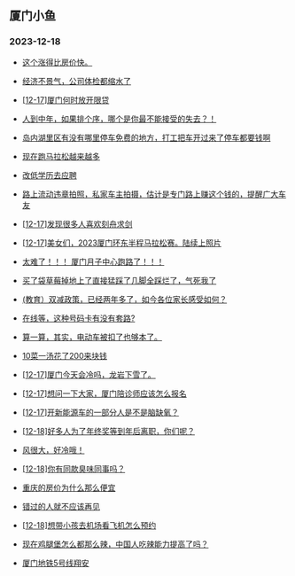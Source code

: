 ## 厦门小鱼 
### 2023-12-18

+ [这个涨得比房价快。](http://bbs.xmfish.com/read-htm-tid-18122065.html)

+ [经济不景气，公司体检都缩水了](http://bbs.xmfish.com/read-htm-tid-18122031.html)

+ [[12-17]厦门何时放开限贷](http://bbs.xmfish.com/read-htm-tid-18122034.html)

+ [人到中年，如果排个序，哪个是你最不能接受的失去？！](http://bbs.xmfish.com/read-htm-tid-18122023.html)

+ [岛内湖里区有没有哪里停车免费的地方，打工把车开过来了停车都要钱啊](http://bbs.xmfish.com/read-htm-tid-18122109.html)

+ [现在跑马拉松越来越多](http://bbs.xmfish.com/read-htm-tid-18122022.html)

+ [改低学历去应聘](http://bbs.xmfish.com/read-htm-tid-18122165.html)

+ [路上流动违章拍照，私家车主拍摄，估计是专门路上赚这个钱的，提醒广大车友](http://bbs.xmfish.com/read-htm-tid-18122162.html)

+ [[12-17]发现很多人喜欢刻舟求剑](http://bbs.xmfish.com/read-htm-tid-18122279.html)

+ [[12-17]美女们，2023厦门环东半程马拉松赛。陆续上照片](http://bbs.xmfish.com/read-htm-tid-18122244.html)

+ [太难了！！！
厦门月子中心跑路了！！！](http://bbs.xmfish.com/read-htm-tid-18122255.html)

+ [买了袋草莓掉地上了直接猛踩了几脚全踩烂了，气死我了](http://bbs.xmfish.com/read-htm-tid-18122264.html)

+ [(教育）双减政策，已经两年多了，如今各位家长感受如何？](http://bbs.xmfish.com/read-htm-tid-18122260.html)

+ [在线等，这种号码卡有没有套路?](http://bbs.xmfish.com/read-htm-tid-18122287.html)

+ [算一算，其实，电动车被扣了也够本了。](http://bbs.xmfish.com/read-htm-tid-18122293.html)

+ [10菜一汤花了200来块钱](http://bbs.xmfish.com/read-htm-tid-18122340.html)

+ [[12-17]厦门今天会冷吗，龙岩下雪了。](http://bbs.xmfish.com/read-htm-tid-18122316.html)

+ [[12-17]想问一下大家，厦门陪诊师应该怎么报名](http://bbs.xmfish.com/read-htm-tid-18122218.html)

+ [[12-17]开新能源车的一部分人是不是脑缺氧？](http://bbs.xmfish.com/read-htm-tid-18122339.html)

+ [[12-18]好多人为了年终奖等到年后离职，你们呢？](http://bbs.xmfish.com/read-htm-tid-18122465.html)

+ [风很大，好冷哦！](http://bbs.xmfish.com/read-htm-tid-18122349.html)

+ [[12-18]你有同款臭味同事吗？](http://bbs.xmfish.com/read-htm-tid-18122416.html)

+ [重庆的房价为什么那么便宜](http://bbs.xmfish.com/read-htm-tid-18122556.html)

+ [错过的人就不应该再见](http://bbs.xmfish.com/read-htm-tid-18122491.html)

+ [[12-18]想带小孩去机场看飞机怎么预约](http://bbs.xmfish.com/read-htm-tid-18122501.html)

+ [现在鸡腿堡怎么都那么辣，中国人吃辣能力提高了吗？](http://bbs.xmfish.com/read-htm-tid-18122496.html)

+ [厦门地铁5号线翔安](http://bbs.xmfish.com/read-htm-tid-18122372.html)

